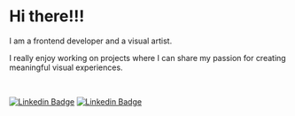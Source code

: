 <h1>Hi there!!!</h1>
<p>I am a frontend developer and a visual artist.</p>
<p>I really enjoy working on projects where I can share my passion for creating meaningful visual experiences.</p>
</br>

[![Linkedin Badge](https://img.shields.io/badge/-Linkedin-black?style=flat-square&logo=Linkedin&logoColor=white&link=https://www.linkedin.com/in/fflorezz/)](https://www.linkedin.com/in/fflorezz/)
[![Linkedin Badge](https://img.shields.io/badge/-Dribbble-black?style=flat-square&logo=Dribbble&logoColor=white&link=https://dribbble.com/fflorezz)](https://dribbble.com/fflorezz)







<!--
**fflorezz/fflorezz** is a ✨ _special_ ✨ repository because its `README.md` (this file) appears on your GitHub profile.

Here are some ideas to get you started:

- 🔭 I’m currently working on ...
- 🌱 I’m currently learning ...
- 👯 I’m looking to collaborate on ...
- 🤔 I’m looking for help with ...
- 💬 Ask me about ...
- 📫 How to reach me: ...
- 😄 Pronouns: ...
- ⚡ Fun fact: ...
-->
